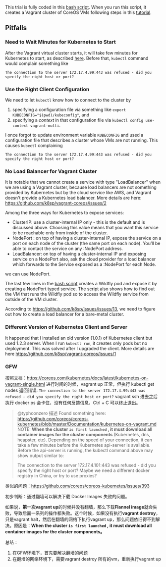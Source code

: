 This trial is fully coded in this [bash script](./run.sh).  When you
run this script, it creates a Vagrant cluster of CoreOS VMs following
steps in this
[tutorial](https://coreos.com/kubernetes/docs/latest/kubernetes-on-vagrant.html).

## Pitfalls

### Need to Wait Minutes for Kubernetes to Start

After the Vagrant virtual cluster starts, it will take few minutes for
Kubernetes to start, as described
[here](https://github.com/k8sp/vagrant-coreos/blob/master/run.sh#L45).
Before that, `kubectl` command would complain something like

```
The connection to the server 172.17.4.99:443 was refused - did you specify the right host or port?
```

### Use the Right Client Configuration

We need to let `kubectl` know how to connect to the cluster by

1. specifying a configuration file via something like `export
   KUBECONFIG="$(pwd)/kubeconfig"`, and
2. specifying a *context* in that configuration file via `kubectl
   config use-context vagrant-multi`.

I once forgot to update environment variable `KUBECONFIG` and used a
configuration file that describes a cluster whose VMs are not running.
This causes `kubectl` complaining

```
The connection to the server 172.17.4.99:443 was refused - did you specify the right host or port?
```

### No Load Balancer for Vagrant Cluster

It is notable that we cannot create a service with type "LoadBalancer"
when we are using a Vagrant cluster, because load balancers are not
something provided by Kubernetes but by the cloud service like AWS,
and Vagrant doesn't provide a Kubernetes load balancer.  More details
are here: https://github.com/k8sp/vagrant-coreos/issues/2

Among the three ways for Kubernetes to expose services:

- ClusterIP: use a cluster-internal IP only - this is the default and
  is discussed above. Choosing this value means that you want this
  service to be reachable only from inside of the cluster.
- NodePort : on top of having a cluster-internal IP, expose the
  service on a port on each node of the cluster (the same port on each
  node). You’ll be able to contact the service on any :NodePort
  address.
- LoadBalancer: on top of having a cluster-internal IP and exposing
  service on a NodePort also, ask the cloud provider for a load
  balancer which forwards to the Service exposed as a :NodePort for
  each Node.

we can use NodePort.

The last few lines in the [bash script](./run.sh) creates a Wildfly
pod and expose it by creating a NodePort typed service.  The script
also shows how to find out the VM that runs the Wildfly pod so to
access the Wildfly service from outside of the VM cluster.

According to https://github.com/k8sp/issues/issues/13, we need to
figure out how to create a load balancer for a bare-metal cluster.

### Different Version of Kubernetes Client and Server

It happened that I installed an old version (1.0.1) of Kubernetes
client but used 1.2.3 server.  When I run `kubectl run`, it creates
only pods but no deployment.  This was solved after I upgraded the
client.  More details are here
https://github.com/k8sp/vagrant-coreos/issues/1

<!--  LocalWords:  CoreOS VMs kubectl KUBECONFIG pwd kubeconfig AWS
 -->
<!--  LocalWords:  config LoadBalancer ClusterIP NodePort Wildfly VM
 -->

### GFW 
按照文档：https://coreos.com/kubernetes/docs/latest/kubernetes-on-vagrant-single.html 进行时间的时候，vagrant up 正常，但执行 kubectl get nodes 返回错误:
`The connection to the server 172.17.4.99:443 was refused - did you specify the right host or port?`
vagrant ssh 进去之后执行 docker ps 会卡住，没有任何反馈信息，Ctrl +  C 可以终止退出。

> @typhoonzero 描述
> Found something here: https://github.com/coreos/coreos-kubernetes/blob/master/Documentation/kubernetes-on-vagrant.md
> NOTE: **When the cluster `is first launched` , it must download all container images for the cluster components** (Kubernetes, dns, heapster, etc). Depending on the speed of your connection, it can take a few minutes before the Kubernetes api-server is available. Before the api-server is running, the kubectl command above may show output similar to:
>
> The connection to the server 172.17.4.101:443 was refused - did you specify the right host or port?
> Maybe we need a different docker registry in China, or try to use proxies?
>

类似的问题：https://github.com/coreos/coreos-kubernetes/issues/393

初步判断：通过翻墙可以解决下载 Docker Images 失败的问题。

如果说，**第一次vagrant up**的时候并没有翻墙，那么下载**Flannel image**就会失败，导致后面一系列的操作都失败。这个时候，如果没有执行**vagrant destroy**，只是vagrant halt，然后在翻墙的网络下执行vagrant up，那么问题依旧得不到解决。原因是：**When the cluster `is first launched` , it must download all container images for the cluster components。** 

总结：

1. 在GFW环境下，首先要解决翻墙的问题
2. 在翻墙的网络环境下，需要vagrant destroy 所有的vm，重新执行vagrant up



